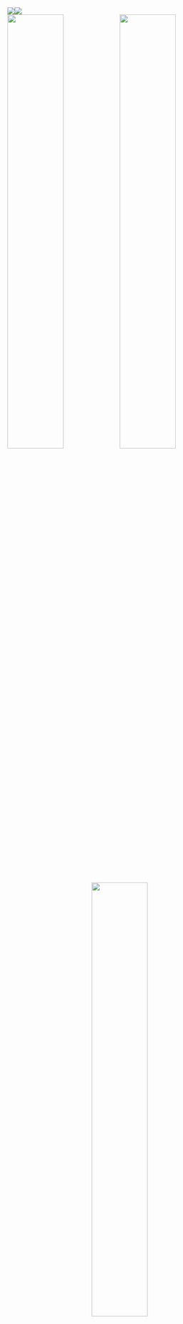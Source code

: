 <div align="left">
    <img src="https://lanyard-profile-readme.vercel.app/api/602994882927132731"/><img src="https://user-images.githubusercontent.com/83721477/147168530-20321e83-ba24-4794-929d-12d2c8746acf.png"/>
</div>

<div>
    <img src="https://user-images.githubusercontent.com/83721477/147162900-9ba068bc-11ec-45c9-b852-e9c31500388b.png" width="50%" height="50%"><img src="https://user-images.githubusercontent.com/83721477/147165033-9b3179cd-09ba-4b1b-b58b-354f615c6575.png" width="50%" height="50%">
</div>
<div align="center">
    <img src="https://user-images.githubusercontent.com/83721477/147166104-6003b5aa-52b8-444b-93d9-9fb6389ca19e.png" width="50%" height="50%">
</div>
